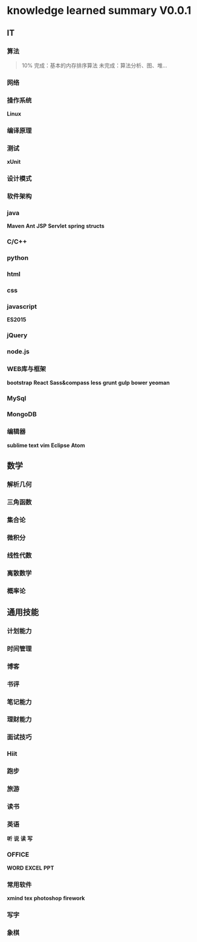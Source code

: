 # knowledge learned summary V0.0.1

## IT
### 算法
>10%
>完成：基本的内存排序算法
>未完成：算法分析、图、堆...
### 网络
### 操作系统
**Linux**
### 编译原理
### 测试
**xUnit**
### 设计模式
### 软件架构
### java
**Maven**
**Ant**
**JSP**
**Servlet**
**spring**
**structs**
### C/C++
### python
### html
### css
### javascript
**ES2015**
### jQuery
### node.js
### WEB库与框架
**bootstrap**
**React**
**Sass&compass**
**less**
**grunt**
**gulp**
**bower**
**yeoman**
### MySql
### MongoDB
### 编辑器
**sublime text**
**vim**
**Eclipse**
**Atom**

## 数学
### 解析几何
### 三角函数
### 集合论
### 微积分
### 线性代数
### 离散数学
### 概率论

## 通用技能
### 计划能力
### 时间管理
### 博客
### 书评
### 笔记能力
### 理财能力
### 面试技巧
### Hiit
### 跑步
### 旅游
### 读书
### 英语
**听**
**说**
**读**
**写**
### OFFICE
**WORD**
**EXCEL**
**PPT**
### 常用软件
**xmind**
**tex**
**photoshop**
**firework**
### 写字 ###
### 象棋 ###




